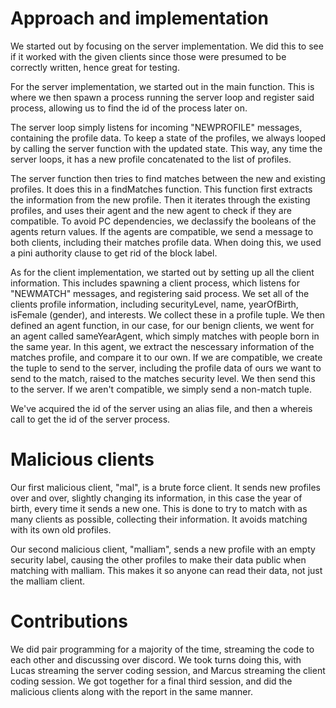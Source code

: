 # Approach and implementation

We started out by focusing on the server implementation. We did this to see if it worked with the given clients since those were presumed to be correctly written, hence great for testing.

For the server implementation, we started out in the main function. This is where we then spawn a process running the server loop and register said process, allowing us to find the id of the process later on.

The server loop simply listens for incoming "NEWPROFILE" messages, containing the profile data. To keep a state of the profiles, we always looped by calling the server function with the updated state. This way, any time the server loops, it has a new profile concatenated to the list of profiles. 

The server function then tries to find matches between the new and existing profiles. It does this in a findMatches function. This function first extracts the information from the new profile. Then it iterates through the existing profiles, and uses their agent and the new agent to check if they are compatible. To avoid PC dependencies, we declassify the booleans of the agents return values. If the agents are compatible, we send a message to both clients, including their matches profile data. When doing this, we used a pini authority clause to get rid of the block label.

As for the client implementation, we started out by setting up all the client information. This includes spawning a client process, which listens for "NEWMATCH" messages, and registering said process. We set all of the clients profile information, including securityLevel, name, yearOfBirth, isFemale (gender), and interests. We collect these in a profile tuple. We then defined an agent function, in our case, for our benign clients, we went for an agent called sameYearAgent, which simply matches with people born in the same year. In this agent, we extract the nescessary information of the matches profile, and compare it to our own. If we are compatible, we create the tuple to send to the server, including the profile data of ours we want to send to the match, raised to the matches security level. We then send this to the server. If we aren't compatible, we simply send a non-match tuple.

We've acquired the id of the server using an alias file, and then a whereis call to get the id of the server process.

# Malicious clients

Our first malicious client, "mal", is a brute force client. It sends new profiles over and over, slightly changing its information, in this case the year of birth, every time it sends a new one. This is done to try to match with as many clients as possible, collecting their information. It avoids matching with its own old profiles. 

Our second malicious client, "malliam", sends a new profile with an empty security label, causing the other profiles to make their data public when matching with malliam. This makes it so anyone can read their data, not just the malliam client.

# Contributions
We did pair programming for a majority of the time, streaming the code to each other and discussing over discord. We took turns doing this, with Lucas streaming the server coding session, and Marcus streaming the client coding session. We got together for a final third session, and did the malicious clients along with the report in the same manner.